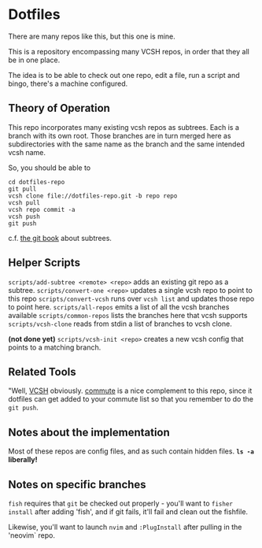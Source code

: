 # Dotfiles

There are many repos like this, but this one is mine.

This is a repository encompassing many VCSH repos, in order that they all be in one place.

The idea is to be able to
check out one repo,
edit a file,
run a script
and bingo, there's a machine configured.

## Theory of Operation

This repo incorporates many existing vcsh repos as subtrees.
Each is a branch with its own root.
Those branches are in turn merged here as subdirectories
with the same name as the branch
and the same intended vcsh name.

So, you should be able to
```
cd dotfiles-repo
git pull
vcsh clone file://dotfiles-repo.git -b repo repo
vcsh pull
vcsh repo commit -a
vcsh push
git push
```

c.f. [the git book](https://git-scm.com/book/en/v1/Git-Tools-Subtree-Merging) about subtrees.

## Helper Scripts

`scripts/add-subtree <remote> <repo>` adds an existing git repo as a subtree.
`scripts/convert-one <repo>` updates a single vcsh repo to point to this repo
`scripts/convert-vcsh` runs over `vcsh list` and updates those repo to point here.
`scripts/all-repos` emits a list of all the vcsh branches available
`scripts/common-repos` lists the branches here that vcsh supports
`scripts/vcsh-clone` reads from stdin a list of branches to vcsh clone.

__(not done yet)__
`scripts/vcsh-init <repo>` creates a new vcsh config that points to a matching branch.

## Related Tools

"Well, [VCSH](https://github.com/RichiH/vcsh) obviously.
[commute](https://github.com/nyarly/commute) is a nice complement to this repo,
since it dotfiles can get added to your commute list
so that you remember to do the `git push`.

## Notes about the implementation

Most of these repos are config files,
and as such contain hidden files.
**`ls -a` liberally!**


## Notes on specific branches

`fish` requires that `git` be checked out properly -
you'll want to `fisher install` after adding 'fish',
and if git fails, it'll fail and clean out the fishfile.

Likewise, you'll want to launch `nvim` and `:PlugInstall`
after pulling in the 'neovim` repo.
